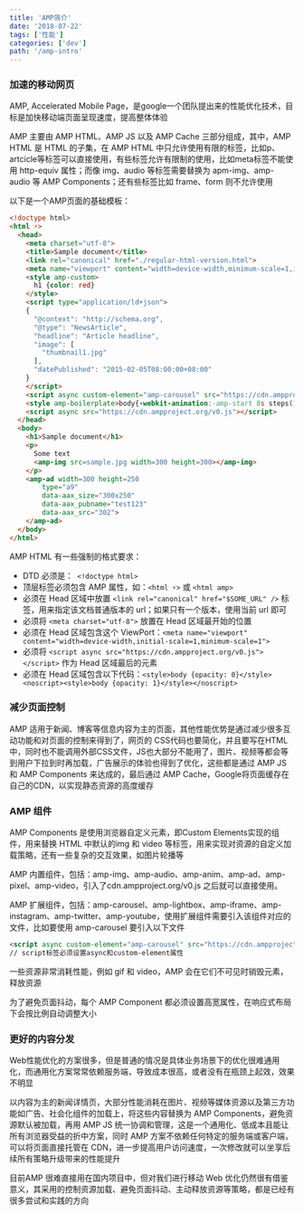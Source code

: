 ```yaml
---
title: 'AMP简介'
date: '2018-07-22'
tags: ['性能']
categories: ['dev']
path: '/amp-intro'
---
```


### 加速的移动网页

AMP, Accelerated Mobile Page，是google一个团队提出来的性能优化技术，目标是加快移动端页面呈现速度，提高整体体验

AMP 主要由 AMP HTML、AMP JS 以及 AMP Cache 三部分组成，其中，AMP HTML 是 HTML 的子集，在 AMP HTML 中只允许使用有限的标签，比如p、artcicle等标签可以直接使用，有些标签允许有限制的使用，比如meta标签不能使用 http-equiv 属性；而像 img、audio 等标签需要替换为 apm-img、amp-audio 等 AMP Components；还有些标签比如 frame、form 则不允许使用

以下是一个AMP页面的基础模板：

```html
<!doctype html>
<html ⚡>
  <head>
    <meta charset="utf-8">
    <title>Sample document</title>
    <link rel="canonical" href="./regular-html-version.html">
    <meta name="viewport" content="width=device-width,minimum-scale=1,initial-scale=1">
    <style amp-custom>
      h1 {color: red}
    </style>
    <script type="application/ld+json">
    {
      "@context": "http://schema.org",
      "@type": "NewsArticle",
      "headline": "Article headline",
      "image": [
        "thumbnail1.jpg"
      ],
      "datePublished": "2015-02-05T08:00:00+08:00"
    }
    </script>
    <script async custom-element="amp-carousel" src="https://cdn.ampproject.org/v0/amp-carousel-0.1.js"></script>
    <style amp-boilerplate>body{-webkit-animation:-amp-start 8s steps(1,end) 0s 1 normal both;-moz-animation:-amp-start 8s steps(1,end) 0s 1 normal both;-ms-animation:-amp-start 8s steps(1,end) 0s 1 normal both;animation:-amp-start 8s steps(1,end) 0s 1 normal both}@-webkit-keyframes -amp-start{from{visibility:hidden}to{visibility:visible}}@-moz-keyframes -amp-start{from{visibility:hidden}to{visibility:visible}}@-ms-keyframes -amp-start{from{visibility:hidden}to{visibility:visible}}@-o-keyframes -amp-start{from{visibility:hidden}to{visibility:visible}}@keyframes -amp-start{from{visibility:hidden}to{visibility:visible}}</style><noscript><style amp-boilerplate>body{-webkit-animation:none;-moz-animation:none;-ms-animation:none;animation:none}</style></noscript>
    <script async src="https://cdn.ampproject.org/v0.js"></script>
  </head>
  <body>
    <h1>Sample document</h1>
    <p>
      Some text
      <amp-img src=sample.jpg width=300 height=300></amp-img>
    </p>
    <amp-ad width=300 height=250
        type="a9"
        data-aax_size="300x250"
        data-aax_pubname="test123"
        data-aax_src="302">
    </amp-ad>
  </body>
</html>
```

AMP HTML 有一些强制的格式要求：

- DTD 必须是：` <!doctype html>`
- 顶层标签必须包含 AMP 属性，如：`<html ⚡>` 或 `<html amp>`
-  必须在 Head 区域中放置 `<link rel="canonical" href="$SOME_URL" />` 标签，用来指定该文档普通版本的 url；如果只有一个版本，使用当前 url 即可
- 必须将 `<meta charset="utf-8">` 放置在 Head 区域最开始的位置
-  必须在 Head 区域包含这个 ViewPort：`<meta name="viewport" content="width=device-width,initial-scale=1,minimum-scale=1">`
- 必须将 `<script async src="https://cdn.ampproject.org/v0.js"></script>` 作为 Head 区域最后的元素
-  必须在 Head 区域包含以下代码：`<style>body {opacity: 0}</style><noscript><style>body {opacity: 1}</style></noscript>`

### 减少页面控制

AMP 适用于新闻、博客等信息内容为主的页面，其他性能优势是通过减少很多互动功能和对页面的控制来得到了，网页的 CSS代码也要简化，并且要写在HTML中，同时也不能调用外部CSS文件，JS也大部分不能用了，图片、视频等都会等到用户下拉到时再加载，广告展示的体验也得到了优化，这些都是通过 AMP JS 和 AMP Components 来达成的，最后通过 AMP Cache，Google将页面缓存在自己的CDN，以实现静态资源的高度缓存

### AMP 组件

AMP Components 是使用浏览器自定义元素，即Custom Elements实现的组件，用来替换 HTML 中默认的img 和 video 等标签，用来实现对资源的自定义加载策略，还有一些复杂的交互效果，如图片轮播等

AMP 内置组件，包括：amp-img、amp-audio、amp-anim、amp-ad、amp-pixel、amp-video，引入了cdn.ampproject.org/v0.js 之后就可以直接使用。

AMP 扩展组件，包括：amp-carousel、amp-lightbox、amp-iframe、amp-instagram、amp-twitter、amp-youtube，使用扩展组件需要引入该组件对应的文件，比如要使用 amp-carousel 要引入以下文件

```html
<script async custom-element="amp-carousel" src="https://cdn.ampproject.org/v0/amp-carousel-0.1.js"></script>
// script标签必须设置async和custom-element属性
```

一些资源非常消耗性能，例如 gif 和 video，AMP 会在它们不可见时销毁元素，释放资源

为了避免页面抖动，每个 AMP Component 都必须设置高宽属性，在响应式布局下会按比例自动调整大小

### 更好的内容分发

Web性能优化的方案很多，但是普通的情况是具体业务场景下的优化很难通用化，而通用化方案常常依赖服务端，导致成本很高，或者没有在瓶颈上起效，效果不明显

以内容为主的新闻详情页，大部分性能消耗在图片、视频等媒体资源以及第三方功能如广告、社会化组件的加载上，将这些内容替换为 AMP Components，避免资源默认被加载，再用 AMP JS 统一协调和管理，这是一个通用化、低成本且能让所有浏览器受益的折中方案，同时 AMP 方案不依赖任何特定的服务端或客户端，可以将页面直接托管在 CDN，进一步提高用户访问速度，一次修改就可以坐享后续所有策略升级带来的性能提升

目前AMP 很难直接用在国内项目中，但对我们进行移动 Web 优化仍然很有借鉴意义，其采用的控制资源加载、避免页面抖动、主动释放资源等策略，都是已经有很多尝试和实践的方向